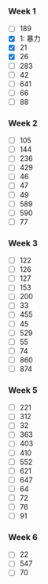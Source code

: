 ### Week 1
- [ ] 189
- [x] 1: 暴力
- [x] 21
- [x] 26
- [ ] 283
- [ ] 42
- [ ] 641
- [ ] 66
- [ ] 88

### Week 2
- [ ] 105
- [ ] 144
- [ ] 236
- [ ] 429
- [ ] 46
- [ ] 47
- [ ] 49
- [ ] 589
- [ ] 590
- [ ] 77

### Week 3
- [ ] 122
- [ ] 126
- [ ] 127
- [ ] 153
- [ ] 200
- [ ] 33
- [ ] 455
- [ ] 45
- [ ] 529
- [ ] 55
- [ ] 74
- [ ] 860
- [ ] 874

### Week 5
- [ ] 221
- [ ] 312
- [ ] 32
- [ ] 363
- [ ] 403
- [ ] 410
- [ ] 552
- [ ] 621
- [ ] 647
- [ ] 64
- [ ] 72
- [ ] 76
- [ ] 91

### Week 6
- [ ] 22
- [ ] 547
- [ ] 70
